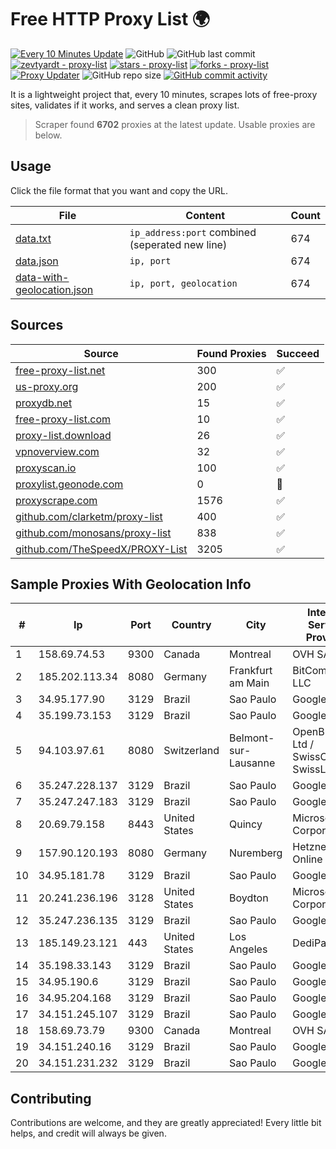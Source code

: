 
# Free HTTP Proxy List 🌍

[![Every 10 Minutes Update](https://github.com/mertguvencli/http-proxy-list/actions/workflows/main.yml/badge.svg?branch=main)](https://github.com/mertguvencli/http-proxy-list/actions/workflows/main.yml)
![GitHub](https://img.shields.io/github/license/mertguvencli/http-proxy-list)
![GitHub last commit](https://img.shields.io/github/last-commit/mertguvencli/http-proxy-list)
[![zevtyardt - proxy-list](https://img.shields.io/static/v1?label=zevtyardt&message=proxy-list&color=blue&logo=github)](https://github.com/zevtyardt/proxy-list "Go to GitHub repo")
[![stars - proxy-list](https://img.shields.io/github/stars/zevtyardt/proxy-list?style=social)](https://github.com/zevtyardt/proxy-list)
[![forks - proxy-list](https://img.shields.io/github/forks/zevtyardt/proxy-list?style=social)](https://github.com/zevtyardt/proxy-list)
[![Proxy Updater](https://github.com/zevtyardt/proxy-list/workflows/Proxy%20Updater/badge.svg)](https://github.com/zevtyardt/proxy-list/actions?query=workflow:"Proxy+Updater")
![GitHub repo size](https://img.shields.io/github/repo-size/zevtyardt/proxy-list)
[![GitHub commit activity](https://img.shields.io/github/commit-activity/m/zevtyardt/proxy-list?logo=commits)](https://github.com/zevtyardt/proxy-list/commits/main)

It is a lightweight project that, every 10 minutes, scrapes lots of free-proxy sites, validates if it works, and serves a clean proxy list.

> Scraper found **6702** proxies at the latest update. Usable proxies are below.

## Usage

Click the file format that you want and copy the URL.

|File|Content|Count|
|----|-------|-----|
|[data.txt](https://raw.githubusercontent.com/mertguvencli/http-proxy-list/main/proxy-list/data.txt)|`ip_address:port` combined (seperated new line)|674|
|[data.json](https://raw.githubusercontent.com/mertguvencli/http-proxy-list/main/proxy-list/data.json)|`ip, port`|674|
|[data-with-geolocation.json](https://raw.githubusercontent.com/mertguvencli/http-proxy-list/main/proxy-list/data-with-geolocation.json)|`ip, port, geolocation`|674|

## Sources

|Source|Found Proxies|Succeed|
|------|-------------|-------|
|[free-proxy-list.net](https://free-proxy-list.net)|300|✅|
|[us-proxy.org](https://www.us-proxy.org)|200|✅|
|[proxydb.net](http://proxydb.net)|15|✅|
|[free-proxy-list.com](https://free-proxy-list.com/?page=&port=&type%5B%5D=http&type%5B%5D=https&up_time=0&search=Search)|10|✅|
|[proxy-list.download](https://www.proxy-list.download/HTTP)|26|✅|
|[vpnoverview.com](https://vpnoverview.com/privacy/anonymous-browsing/free-proxy-servers)|32|✅|
|[proxyscan.io](https://www.proxyscan.io)|100|✅|
|[proxylist.geonode.com](https://proxylist.geonode.com/api/proxy-list?limit=300&page=1&sort_by=lastChecked&sort_type=desc&protocols=http,https)|0|🚫|
|[proxyscrape.com](https://api.proxyscrape.com/v2/?request=displayproxies&protocol=http&timeout=10000&country=all&ssl=all&anonymity=all)|1576|✅|
|[github.com/clarketm/proxy-list](https://raw.githubusercontent.com/clarketm/proxy-list/master/proxy-list-raw.txt)|400|✅|
|[github.com/monosans/proxy-list](https://raw.githubusercontent.com/monosans/proxy-list/main/proxies/http.txt)|838|✅|
|[github.com/TheSpeedX/PROXY-List](https://raw.githubusercontent.com/TheSpeedX/PROXY-List/master/http.txt)|3205|✅|


## Sample Proxies With Geolocation Info

|#|Ip|Port|Country|City|Internet Service Provider|
|-|--|----|-------|----|-------------------------|
|1|158.69.74.53|9300|Canada|Montreal|OVH SAS|
|2|185.202.113.34|8080|Germany|Frankfurt am Main|BitCommand LLC|
|3|34.95.177.90|3129|Brazil|Sao Paulo|Google LLC|
|4|35.199.73.153|3129|Brazil|Sao Paulo|Google LLC|
|5|94.103.97.61|8080|Switzerland|Belmont-sur-Lausanne|OpenBusiness Ltd / SwissCenter / SwissLink|
|6|35.247.228.137|3129|Brazil|Sao Paulo|Google LLC|
|7|35.247.247.183|3129|Brazil|Sao Paulo|Google LLC|
|8|20.69.79.158|8443|United States|Quincy|Microsoft Corporation|
|9|157.90.120.193|8080|Germany|Nuremberg|Hetzner Online GmbH|
|10|34.95.181.78|3129|Brazil|Sao Paulo|Google LLC|
|11|20.241.236.196|3128|United States|Boydton|Microsoft Corporation|
|12|35.247.236.135|3129|Brazil|Sao Paulo|Google LLC|
|13|185.149.23.121|443|United States|Los Angeles|DediPath|
|14|35.198.33.143|3129|Brazil|Sao Paulo|Google LLC|
|15|34.95.190.6|3129|Brazil|Sao Paulo|Google LLC|
|16|34.95.204.168|3129|Brazil|Sao Paulo|Google LLC|
|17|34.151.245.107|3129|Brazil|Sao Paulo|Google LLC|
|18|158.69.73.79|9300|Canada|Montreal|OVH SAS|
|19|34.151.240.16|3129|Brazil|Sao Paulo|Google LLC|
|20|34.151.231.232|3129|Brazil|Sao Paulo|Google LLC|



## Contributing

Contributions are welcome, and they are greatly appreciated! Every
little bit helps, and credit will always be given.

